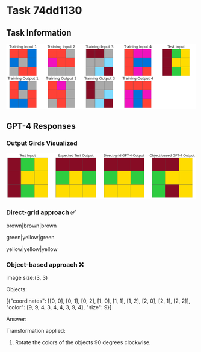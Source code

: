 
# Task 74dd1130

## Task Information

![](images/tasks/74dd1130.png)

## GPT-4 Responses

### Output Girds Visualized
![](images/solutions/74dd1130.png)

### Direct-grid approach ✅
brown|brown|brown

green|yellow|green

yellow|yellow|yellow

### Object-based approach ❌
image size:(3, 3)

Objects:

[{"coordinates": [[0, 0], [0, 1], [0, 2], [1, 0], [1, 1], [1, 2], [2, 0], [2, 1], [2, 2]], "color": [9, 9, 4, 3, 4, 4, 3, 9, 4], "size": 9}]



Answer:

Transformation applied:

1. Rotate the colors of the objects 90 degrees clockwise.

